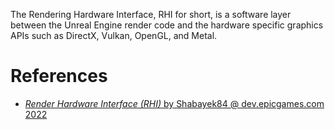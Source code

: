 The Rendering Hardware Interface, RHI for short, is a software layer between the Unreal Engine render code and the hardware specific graphics APIs such as DirectX, Vulkan, OpenGL, and Metal.


# References

- [_Render Hardware Interface (RHI)_ by Shabayek84 @ dev.epicgames.com 2022](https://dev.epicgames.com/community/learning/tutorials/aqV9/render-hardware-interface-rhi)

